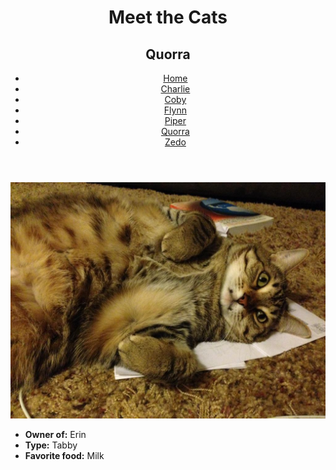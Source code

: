 <!DOCTYPE html>
<html lang="en">
  <head>
    <meta charset="UTF-8" />
    <title>Meet the Cats | Quorra</title>
  </head>

  <body>
    <header>
      <h1>Meet the Cats</h1>
      <h2>Quorra</h2>

<nav>
        <ul>
          <li><a href="index.md">Home</a></li>
          <li><a href="black-n-white/charlie.md">Charlie</a></li>
          <li><a href="snowshoe/coby.md">Coby</a></li>
          <li><a href="tabby/flynn.md">Flynn</a></li>
          <li><a href="egyptian-mau/piper.md">Piper</a></li>
          <li><a href="tabby/quorra.md">Quorra</a></li>
          <li><a href="tux/zedo.md">Zedo</a></li>
        </ul>
      </nav>
    </header>

<main>

<img src="img/quorra.jpg" alt="Quorra" />

 <ul>
        <li><strong>Owner of:</strong> Erin</li>
        <li><strong>Type:</strong> Tabby</li>
        <li><strong>Favorite food:</strong> Milk</li>
      </ul>

</main>
</body>
</html>
